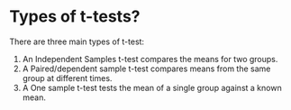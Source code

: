 # Types of t-tests?

There are three main types of t-test:
1. An Independent Samples t-test compares the means for two groups.
2. A Paired/dependent sample t-test compares means from the same group at different times.
3. A One sample t-test tests the mean of a single group against a known mean.
